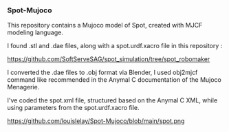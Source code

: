 ### Spot-Mujoco

This repository contains a Mujoco model of Spot, created with MJCF modeling language. 

I found .stl and .dae files, along with a spot.urdf.xacro file in this repository :

https://github.com/SoftServeSAG/spot_simulation/tree/spot_robomaker

I converted the .dae files to .obj format via Blender, I used obj2mjcf command like recommended in the Anymal C documentation of the Mujoco Menagerie. 

I've coded the spot.xml file, structured based on the Anymal C XML, while using parameters from the spot.urdf.xacro file.

https://github.com/louislelay/Spot-Mujoco/blob/main/spot.png